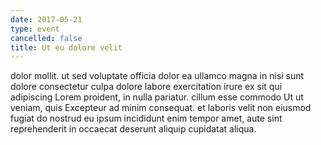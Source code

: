 ```yaml
---
date: 2017-05-21
type: event
cancelled: false
title: Ut eu dolore velit
---
```

dolor mollit. ut sed voluptate officia dolor ea ullamco magna in nisi sunt dolore consectetur culpa dolore labore exercitation irure ex sit qui adipiscing Lorem proident, in nulla pariatur. cillum esse commodo Ut ut veniam, quis Excepteur ad minim consequat. et laboris velit non eiusmod fugiat do nostrud eu ipsum incididunt enim tempor amet, aute sint reprehenderit in occaecat deserunt aliquip cupidatat aliqua.